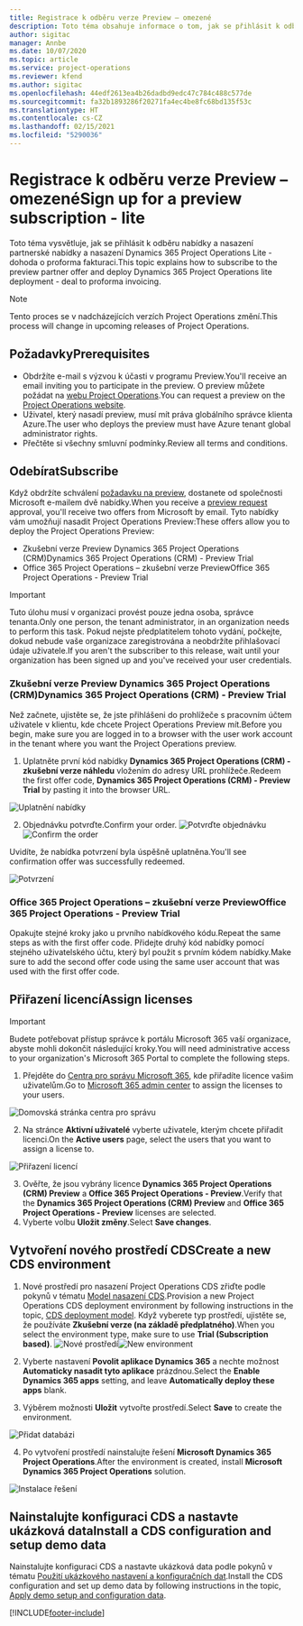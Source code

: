```yaml
---
title: Registrace k odběru verze Preview – omezené
description: Toto téma obsahuje informace o tom, jak se přihlásit k odběru a nasadit omezené nasazení Project Operations - od obchodu po pro forma fakturaci.
author: sigitac
manager: Annbe
ms.date: 10/07/2020
ms.topic: article
ms.service: project-operations
ms.reviewer: kfend
ms.author: sigitac
ms.openlocfilehash: 44edf2613ea4b26dadbd9edc47c784c488c577de
ms.sourcegitcommit: fa32b1893286f20271fa4ec4be8fc68bd135f53c
ms.translationtype: HT
ms.contentlocale: cs-CZ
ms.lasthandoff: 02/15/2021
ms.locfileid: "5290036"
---
```

# <a name="sign-up-for-a-preview-subscription---lite"></a><span data-ttu-id="e9cfc-103">Registrace k odběru verze Preview – omezené</span><span class="sxs-lookup"><span data-stu-id="e9cfc-103">Sign up for a preview subscription - lite</span></span> 

<span data-ttu-id="e9cfc-104">Toto téma vysvětluje, jak se přihlásit k odběru nabídky a nasazení partnerské nabídky a nasazení Dynamics 365 Project Operations Lite - dohoda o proforma fakturaci.</span><span class="sxs-lookup"><span data-stu-id="e9cfc-104">This topic explains how to subscribe to the preview partner offer and deploy Dynamics 365 Project Operations lite deployment - deal to proforma invoicing.</span></span>

> [!NOTE]
> <span data-ttu-id="e9cfc-105">Tento proces se v nadcházejících verzích Project Operations změní.</span><span class="sxs-lookup"><span data-stu-id="e9cfc-105">This process will change in upcoming releases of Project Operations.</span></span>

## <a name="prerequisites"></a><span data-ttu-id="e9cfc-106">Požadavky</span><span class="sxs-lookup"><span data-stu-id="e9cfc-106">Prerequisites</span></span>

- <span data-ttu-id="e9cfc-107">Obdržíte e-mail s výzvou k účasti v programu Preview.</span><span class="sxs-lookup"><span data-stu-id="e9cfc-107">You'll receive an email inviting you to participate in the preview.</span></span> <span data-ttu-id="e9cfc-108">O preview můžete požádat na [webu Project Operations](https://dynamics.microsoft.com/en-us/project-operations/overview/).</span><span class="sxs-lookup"><span data-stu-id="e9cfc-108">You can request a preview on the [Project Operations website](https://dynamics.microsoft.com/en-us/project-operations/overview/).</span></span>
- <span data-ttu-id="e9cfc-109">Uživatel, který nasadí preview, musí mít práva globálního správce klienta Azure.</span><span class="sxs-lookup"><span data-stu-id="e9cfc-109">The user who deploys the preview must have Azure tenant global administrator rights.</span></span>
- <span data-ttu-id="e9cfc-110">Přečtěte si všechny smluvní podmínky.</span><span class="sxs-lookup"><span data-stu-id="e9cfc-110">Review all terms and conditions.</span></span>

## <a name="subscribe"></a><span data-ttu-id="e9cfc-111">Odebírat</span><span class="sxs-lookup"><span data-stu-id="e9cfc-111">Subscribe</span></span>

<span data-ttu-id="e9cfc-112">Když obdržíte schválení [požadavku na preview](https://forms.office.com/FormsPro/Pages/ResponsePage.aspx?id=v4j5cvGGr0GRqy180BHbR56j8lZs0FdAvwT75_WNFyxUMkRDV1NYQU5TNjE2VjhKOVBUNVg2R0s1NC4u), dostanete od společnosti Microsoft e-mailem dvě nabídky.</span><span class="sxs-lookup"><span data-stu-id="e9cfc-112">When you receive a [preview request](https://forms.office.com/FormsPro/Pages/ResponsePage.aspx?id=v4j5cvGGr0GRqy180BHbR56j8lZs0FdAvwT75_WNFyxUMkRDV1NYQU5TNjE2VjhKOVBUNVg2R0s1NC4u) approval, you'll receive two offers from Microsoft by email.</span></span> <span data-ttu-id="e9cfc-113">Tyto nabídky vám umožňují nasadit Project Operations Preview:</span><span class="sxs-lookup"><span data-stu-id="e9cfc-113">These offers allow you to deploy the Project Operations Preview:</span></span>

- <span data-ttu-id="e9cfc-114">Zkušební verze Preview Dynamics 365 Project Operations (CRM)</span><span class="sxs-lookup"><span data-stu-id="e9cfc-114">Dynamics 365 Project Operations (CRM) - Preview Trial</span></span>
- <span data-ttu-id="e9cfc-115">Office 365 Project Operations – zkušební verze Preview</span><span class="sxs-lookup"><span data-stu-id="e9cfc-115">Office 365 Project Operations - Preview Trial</span></span>

> [!IMPORTANT]
> <span data-ttu-id="e9cfc-116">Tuto úlohu musí v organizaci provést pouze jedna osoba, správce tenanta.</span><span class="sxs-lookup"><span data-stu-id="e9cfc-116">Only one person, the tenant administrator, in an organization needs to perform this task.</span></span> <span data-ttu-id="e9cfc-117">Pokud nejste předplatitelem tohoto vydání, počkejte, dokud nebude vaše organizace zaregistrována a neobdržíte přihlašovací údaje uživatele.</span><span class="sxs-lookup"><span data-stu-id="e9cfc-117">If you aren't the subscriber to this release, wait until your organization has been signed up and you've received your user credentials.</span></span>

### <a name="dynamics-365-project-operations-crm---preview-trial"></a><span data-ttu-id="e9cfc-118">Zkušební verze Preview Dynamics 365 Project Operations (CRM)</span><span class="sxs-lookup"><span data-stu-id="e9cfc-118">Dynamics 365 Project Operations (CRM) - Preview Trial</span></span> 

<span data-ttu-id="e9cfc-119">Než začnete, ujistěte se, že jste přihlášeni do prohlížeče s pracovním účtem uživatele v klientu, kde chcete Project Operations Preview mít.</span><span class="sxs-lookup"><span data-stu-id="e9cfc-119">Before you begin, make sure you are logged in to a browser with the user work account in the tenant where you want the Project Operations preview.</span></span>

1. <span data-ttu-id="e9cfc-120">Uplatněte první kód nabídky **Dynamics 365 Project Operations (CRM) - zkušební verze náhledu** vložením do adresy URL prohlížeče.</span><span class="sxs-lookup"><span data-stu-id="e9cfc-120">Redeem the first offer code, **Dynamics 365 Project Operations (CRM) - Preview Trial** by pasting it into the browser URL.</span></span>

![Uplatnění nabídky](./media/16RedeemFirstOfferNew.png)

2. <span data-ttu-id="e9cfc-122">Objednávku potvrďte.</span><span class="sxs-lookup"><span data-stu-id="e9cfc-122">Confirm your order.</span></span>
<span data-ttu-id="e9cfc-123">![Potvrďte objednávku](./media/17ConfirmOrderNew.png)</span><span class="sxs-lookup"><span data-stu-id="e9cfc-123">![Confirm the order](./media/17ConfirmOrderNew.png)</span></span>

<span data-ttu-id="e9cfc-124">Uvidíte, že nabídka potvrzení byla úspěšně uplatněna.</span><span class="sxs-lookup"><span data-stu-id="e9cfc-124">You'll see confirmation offer was successfully redeemed.</span></span>

![Potvrzení](./media/18OrderConfirmationNew.png)

### <a name="office-365-project-operations---preview-trial"></a><span data-ttu-id="e9cfc-126">Office 365 Project Operations – zkušební verze Preview</span><span class="sxs-lookup"><span data-stu-id="e9cfc-126">Office 365 Project Operations - Preview Trial</span></span>

<span data-ttu-id="e9cfc-127">Opakujte stejné kroky jako u prvního nabídkového kódu.</span><span class="sxs-lookup"><span data-stu-id="e9cfc-127">Repeat the same steps as with the first offer code.</span></span> <span data-ttu-id="e9cfc-128">Přidejte druhý kód nabídky pomocí stejného uživatelského účtu, který byl použit s prvním kódem nabídky.</span><span class="sxs-lookup"><span data-stu-id="e9cfc-128">Make sure to add the second offer code using the same user account that was used with the first offer code.</span></span>

## <a name="assign-licenses"></a><span data-ttu-id="e9cfc-129">Přiřazení licencí</span><span class="sxs-lookup"><span data-stu-id="e9cfc-129">Assign licenses</span></span>

> [!IMPORTANT]
> <span data-ttu-id="e9cfc-130">Budete potřebovat přístup správce k portálu Microsoft 365 vaší organizace, abyste mohli dokončit následující kroky.</span><span class="sxs-lookup"><span data-stu-id="e9cfc-130">You will need administrative access to your organization's Microsoft 365 Portal to complete the following steps.</span></span>


1. <span data-ttu-id="e9cfc-131">Přejděte do [Centra pro správu Microsoft 365](https://portal.office.com/), kde přiřadíte licence vašim uživatelům.</span><span class="sxs-lookup"><span data-stu-id="e9cfc-131">Go to [Microsoft 365 admin center](https://portal.office.com/) to assign the licenses to your users.</span></span>

![Domovská stránka centra pro správu](./media/14AdminPortal.png)

2. <span data-ttu-id="e9cfc-133">Na stránce **Aktivní uživatelé** vyberte uživatele, kterým chcete přiřadit licenci.</span><span class="sxs-lookup"><span data-stu-id="e9cfc-133">On the **Active users** page, select the users that you want to assign a license to.</span></span>

![Přiřazení licencí](./media/15AssignLicenses.png)

3. <span data-ttu-id="e9cfc-135">Ověřte, že jsou vybrány licence **Dynamics 365 Project Operations (CRM) Preview** a **Office 365 Project Operations - Preview**.</span><span class="sxs-lookup"><span data-stu-id="e9cfc-135">Verify that the **Dynamics 365 Project Operations (CRM) Preview** and **Office 365 Project Operations - Preview** licenses are selected.</span></span> 
4. <span data-ttu-id="e9cfc-136">Vyberte volbu **Uložit změny**.</span><span class="sxs-lookup"><span data-stu-id="e9cfc-136">Select **Save changes**.</span></span>

## <a name="create-a-new-cds-environment"></a><span data-ttu-id="e9cfc-137">Vytvoření nového prostředí CDS</span><span class="sxs-lookup"><span data-stu-id="e9cfc-137">Create a new CDS environment</span></span>

1. <span data-ttu-id="e9cfc-138">Nové prostředí pro nasazení Project Operations CDS zřiďte podle pokynů v tématu [Model nasazení CDS](lite-deployment.md).</span><span class="sxs-lookup"><span data-stu-id="e9cfc-138">Provision a new Project Operations CDS deployment environment by following instructions in the topic, [CDS deployment model](lite-deployment.md).</span></span> <span data-ttu-id="e9cfc-139">Když vyberete typ prostředí, ujistěte se, že používáte **Zkušební verze (na základě předplatného)**.</span><span class="sxs-lookup"><span data-stu-id="e9cfc-139">When you select the environment type, make sure to use **Trial (Subscription based)**.</span></span>
<span data-ttu-id="e9cfc-140">![Nové prostředí](./media/19CreateEnvironment.png)</span><span class="sxs-lookup"><span data-stu-id="e9cfc-140">![New environment](./media/19CreateEnvironment.png)</span></span>

2. <span data-ttu-id="e9cfc-141">Vyberte nastavení **Povolit aplikace Dynamics 365** a nechte možnost **Automaticky nasadit tyto aplikace** prázdnou.</span><span class="sxs-lookup"><span data-stu-id="e9cfc-141">Select the **Enable Dynamics 365 apps** setting, and leave **Automatically deploy these apps** blank.</span></span>  
3. <span data-ttu-id="e9cfc-142">Výběrem možnosti **Uložit** vytvořte prostředí.</span><span class="sxs-lookup"><span data-stu-id="e9cfc-142">Select **Save** to create the environment.</span></span>

![Přidat databázi](./media/20CreateEnvironment1.png)

4. <span data-ttu-id="e9cfc-144">Po vytvoření prostředí nainstalujte řešení **Microsoft Dynamics 365 Project Operations**.</span><span class="sxs-lookup"><span data-stu-id="e9cfc-144">After the environment is created, install **Microsoft Dynamics 365 Project Operations** solution.</span></span> 

![Instalace řešení](./media/21InstallSolution.png)

## <a name="install-a-cds-configuration-and-setup-demo-data"></a><span data-ttu-id="e9cfc-146">Nainstalujte konfiguraci CDS a nastavte ukázková data</span><span class="sxs-lookup"><span data-stu-id="e9cfc-146">Install a CDS configuration and setup demo data</span></span>

<span data-ttu-id="e9cfc-147">Nainstalujte konfiguraci CDS a nastavte ukázková data podle pokynů v tématu [Použití ukázkového nastavení a konfiguračních dat](lite-apply-demo-setup-config-data.md).</span><span class="sxs-lookup"><span data-stu-id="e9cfc-147">Install the CDS configuration and set up demo data by following instructions in the topic, [Apply demo setup and configuration data](lite-apply-demo-setup-config-data.md).</span></span>


[!INCLUDE[footer-include](../includes/footer-banner.md)]